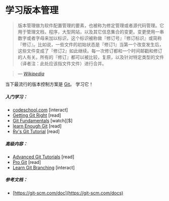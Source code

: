 # 学习版本管理

> 版本管理做为软件配置管理的要素，也被称为修定管理或者源代码管理。它用于管理文档，程序，大型网站，以及其它信息集合的变更。变更使用一串数字或者字母来加以标识，这个标识被称做『修订号』『修订标识』或简称『修订』。比如说，一些文件的初始状态是『修订1』当第一个改变发生后，这些文件变成了『修订2』如此继续。每一次修订都和一个时间邮戳和修订的人有关。所有的『修订』都可以被比较，复原，以及针对特定类型的文件（译者注：此处应该指文件文件）进行合并。

><cite>&#8212; [Wikipedia](https://en.wikipedia.org/wiki/Version_control)</cite>

当下最流行的版本控制方案是 [Git](https://git-scm.com/)。 学习它！

##### 入门学习：

* [codeschool.com](https://try.github.io/levels/1/challenges/1) [interact]
* [Getting Git Right](https://www.atlassian.com/git/) [read]
* [Git Fundamentals](http://www.pluralsight.com/courses/git-fundamentals) [watch][$]
* [learn Enough Git](https://www.learnenough.com/git-tutorial) [read]
* [Ry's Git Tutorial](http://rypress.com/tutorials/git/introduction) [read]

##### 高级内容：

* [Advanced Git Tutorials](https://www.atlassian.com/git/tutorials/advanced-overview/) [read]
* [Pro Git](http://git-scm.com/book/en/v2) [read]
* [Learn Git Branching](http://learngitbranching.js.org/) [interact]

##### 参考文档：

* [https://git-scm.com/doc](https://git-scm.com/docs)
